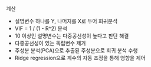 계산
- 설명변수 하나를 Y, 나머지를 X로 두어 회귀분석
- VIF = 1 / (1 - R^2)
분석
- 10 이상인 설명변수는 다중공선성이 높다고 판단
해결
- 다중공선성이 있는 독립변수 제거
- 주성분 분석(PCA)으로 추출된 주성분으로 회귀 분석 수행
- Ridge regression으로 계수의 자동 조정을 통해 영향을 제어